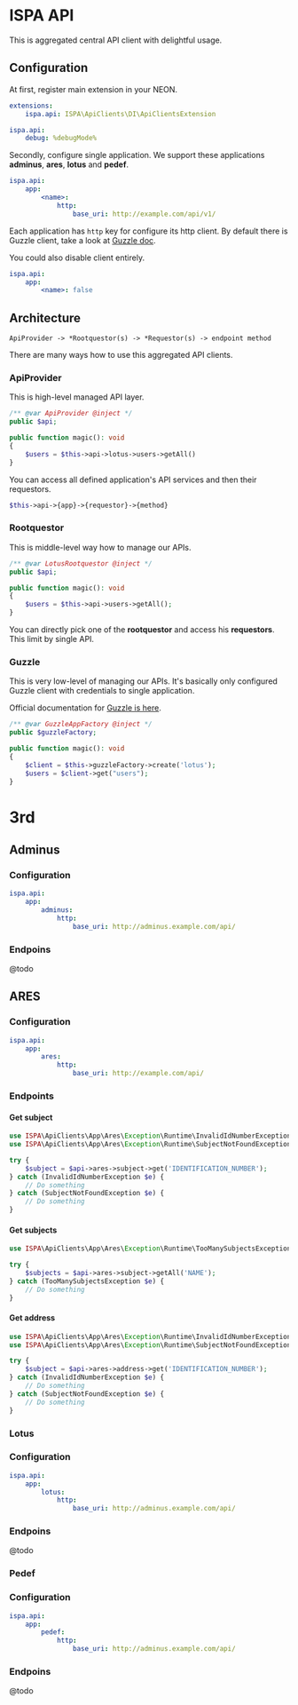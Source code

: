 # ISPA API

This is aggregated central API client with delightful usage.


## Configuration

At first, register main extension in your NEON.

```yaml
extensions:
    ispa.api: ISPA\ApiClients\DI\ApiClientsExtension

ispa.api:
    debug: %debugMode%
```

Secondly, configure single application. We support these applications **adminus**, **ares**, **lotus** and **pedef**.

```yaml
ispa.api:
    app:
        <name>:
            http:
                base_uri: http://example.com/api/v1/
```

Each application has `http` key for configure its http client. By default there is Guzzle client,
take a look at [Guzzle doc](https://guzzle.readthedocs.io/en/latest/quickstart.html).

You could also disable client entirely.

```yaml
ispa.api:
    app:
        <name>: false
```

## Architecture

```
ApiProvider -> *Rootquestor(s) -> *Requestor(s) -> endpoint method 
```

There are many ways how to use this aggregated API clients.

### ApiProvider

This is high-level managed API layer.

```php
/** @var ApiProvider @inject */
public $api;

public function magic(): void
{
    $users = $this->api->lotus->users->getAll()
}
```

You can access all defined application's API services and then their requestors.

```php
$this->api->{app}->{requestor}->{method}
```

### Rootquestor

This is middle-level way how to manage our APIs.

```php
/** @var LotusRootquestor @inject */
public $api;

public function magic(): void
{
    $users = $this->api->users->getAll();
}
```

You can directly pick one of the **rootquestor** and access his **requestors**. This limit by single API.

### Guzzle

This is very low-level of managing our APIs. It's basically only configured
Guzzle client with credentials to single application.

Official documentation for [Guzzle is here](https://guzzle.readthedocs.io/en/latest/quickstart.html).

```php
/** @var GuzzleAppFactory @inject */
public $guzzleFactory;

public function magic(): void
{
    $client = $this->guzzleFactory->create('lotus');
    $users = $client->get("users");
}
```

# 3rd

## Adminus

### Configuration

```yaml
ispa.api:
    app:
        adminus:
            http:
                base_uri: http://adminus.example.com/api/
```

### Endpoins

@todo


## ARES

### Configuration

```yaml
ispa.api:
    app:
        ares:
            http:
                base_uri: http://example.com/api/
```

### Endpoints 

#### Get subject

```php
use ISPA\ApiClients\App\Ares\Exception\Runtime\InvalidIdNumberException;
use ISPA\ApiClients\App\Ares\Exception\Runtime\SubjectNotFoundException;

try {
    $subject = $api->ares->subject->get('IDENTIFICATION_NUMBER');
} catch (InvalidIdNumberException $e) {
    // Do something
} catch (SubjectNotFoundException $e) {
    // Do something
}
```


#### Get subjects

```php
use ISPA\ApiClients\App\Ares\Exception\Runtime\TooManySubjectsException;

try {
    $subjects = $api->ares->subject->getAll('NAME');
} catch (TooManySubjectsException $e) {
    // Do something
}
```


#### Get address


```php
use ISPA\ApiClients\App\Ares\Exception\Runtime\InvalidIdNumberException;
use ISPA\ApiClients\App\Ares\Exception\Runtime\SubjectNotFoundException;

try {
    $subject = $api->ares->address->get('IDENTIFICATION_NUMBER');
} catch (InvalidIdNumberException $e) {
    // Do something
} catch (SubjectNotFoundException $e) {
    // Do something
}
```


### Lotus

### Configuration

```yaml
ispa.api:
    app:
        lotus:
            http:
                base_uri: http://adminus.example.com/api/
```

### Endpoins

@todo


### Pedef

### Configuration

```yaml
ispa.api:
    app:
        pedef:
            http:
                base_uri: http://adminus.example.com/api/
```

### Endpoins

@todo
